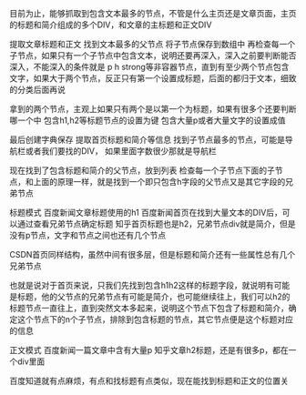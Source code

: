 目前为止，能够抓取到包含文本最多的节点，不管是什么主页还是文章页面，主页的标题和简介组成的多个DIV，和文章的主标题和正文DIV

提取文章标题和正文
找到文本最多的父节点
将子节点保存到数组中
再检查每一个子节点，如果只有一个子节点中包含文本，说明还要再深入，深入之前要判断能否深入，不能深入的条件就是 p h strong等非容器节点，直到有至少两个节点包含文字，如果大于两个节点，反正只有第一个设置成标题，后面的都归于文本，细致的分类后面再说

拿到的两个节点，主观上如果只有两个是以第一个为标题，如果有很多个还要判断哪一个中
包含h1,h2等标题节点的设置为键
包含大量p或者大量文字的设置成值

最后创建字典保存
提取首页标题和简介等信息
找到子节点最多的节点，可能是导航栏或者我们要找的DIV，
如果里面字数很少那就是导航栏

现在找到了包含标题和简介的父节点，放到列表
检查每一个子节点下面的子节点，和上面的原理一样，就是找到一个即只包含h字段的父节点又是其它字段的兄弟节点

标题模式
百度新闻文章标题使用的h1
百度新闻首页在找到大量文本的DIV后，可以通过查看兄弟节点确定标题
知乎首页标题也是h2，兄弟节点div就是简介，但是没有p节点，文字和节点之间也还有几个节点

CSDN首页同样结构，虽然中间有很多层，但是标题和简介还有一些属性总有几个兄弟节点

也就是说对于首页来说，只我们先找到包含h1h2这样的标题字段，就说明有可能是标题，他的父节点的兄弟节点有可能是简介，也可能继续往上，我们可以h2的标题节点一直往上，直到突然文本多起来，说明这个节点下包含了标题和简介，确定这个节点下的n个子节点，排除到包含标题的节点，其它节点便是这个标题对应的信息

正文模式
百度新闻一篇文章中含有大量p
知乎文章h2标题，还是有很多p，都在一个div里面

百度知道就有点麻烦，有点和找标题有点类似，现在能找到标题和正文的位置关